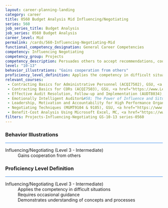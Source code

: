 ```yaml
---
layout: career-planning-landing
category: career
title: 0560 Budget Analysis Mid Influencing/Negotiating
series: 560
job_series_title: Budget Analysis
job_series: 0560 Budget Analysis
career_level: Mid
permalink: /cards/560-Influencing-Negotiating-Mid
functional_competency_designation: General Career Competencies
competency: Influencing Negotiating
competency_group: Projects
competency_description: Persuades others to accept recommendations, cooperate, or change their behavior; works with others towards an agreement; negotiates to find mutually acceptable solutions
level: "10-13"
behavior_illustrations: "Gains cooperation from others"
proficiency_level_definition: Applies the competency in difficult situations ? Requires occasional guidance ? Demonstrates understanding of concepts and processes
relevant_courses: 
 - Contracting Basics for Administrative Personnel (ACQI7502), GSU, <a href="https://www.LearnAtGSUSA.com/ACQI7505">https://www.LearnAtGSUSA.com/ACQI7505</a>
 - Contracting Basics for CORs (ACQI7503), GSU, <a href="https://www.LearnAtGSUSA.com/ACQI7506">https://www.LearnAtGSUSA.com/ACQI7506</a>
 - Effective Audit Resolution, Follow-up and Implementation (AUDT8034), GSU, <a href="https://www.LearnAtGSUSA.com/AUDT8037">https://www.LearnAtGSUSA.com/AUDT8037</a>
 - Emotionally Intelligent Auditor&#58; The Power of Influence and Situational Awareness (AUDT8911), GSU, <a href="https://www.LearnAtGSUSA.com/AUDT8918">https://www.LearnAtGSUSA.com/AUDT8918</a>
 - Leadership, Motivation and Accountability for High Performance Organizations (LEAD9020), GSU, <a href="https://www.LearnAtGSUSA.com/LEAD9023">https://www.LearnAtGSUSA.com/LEAD9023</a>
 - Negotiating Techniques (MGMT9104 & 9105), GSU, <a href="https://www.LearnAtGSUSA.com/MGMT9111">https://www.LearnAtGSUSA.com/MGMT9111</a>
 - Benefit-Cost Analysis Using Microsoft Excel, MC, <a href="https://www.managementconcepts.com/course/id/5405?utm_source=CFOportal&utm_medium=listing&utm_campaign=CFOTTEP&utm_id=23FM">https://www.managementconcepts.com/course/id/5405?utm_source=CFOportal&utm_medium=listing&utm_campaign=CFOTTEP&utm_id=23FM</a>
filters: Projects-Influencing-Negotiating GS-10-13 series-0560
---
```


<div class="desktop:grid-col-6 margin-y-3">
  <div class="border-top-2 bg-white padding-3 shadow-5 height-full members-hover border-1px button-border border-top-blue radius-lg card-text-color">
    <h3>Behavior Illustrations</h3>
    <hr style="background-color: #2680EB !important;"/>
    <dl class="text-base card-content-color"><dt>Influencing/Negotiating (Level 3 - Intermediate)</dt><dd>Gains cooperation from others</dd></dl>
  </div>
</div>
<div class="desktop:grid-col-6 margin-y-3">
  <div class="border-top-2 bg-white padding-3 shadow-5 height-full members-hover border-1px button-border border-top-blue radius-lg card-text-color">
    <h3>Proficiency Level Definition</h3>
     <hr style="background-color: #1b75e0 !important;"/>
    <dl class="text-base card-content-color"><dt>Influencing/Negotiating (Level 3 - Intermediate)</dt><dd>Applies the competency in difficult situations </dd><dd> Requires occasional guidance </dd><dd> Demonstrates understanding of concepts and processes</dd></dl>
  </div>
</div>